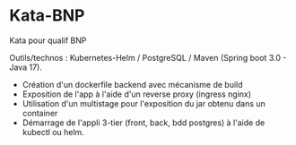 # Kata-BNP
Kata pour qualif BNP

Outils/technos : Kubernetes-Helm / PostgreSQL / Maven (Spring boot 3.0 - Java 17).

- Création d'un dockerfile backend avec mécanisme de build
- Exposition de l'app à l'aide d'un reverse proxy (ingress nginx)
- Utilisation d'un multistage pour l'exposition du jar obtenu dans un container
- Démarrage de l'appli 3-tier (front, back, bdd postgres) à l'aide de kubectl ou helm.
